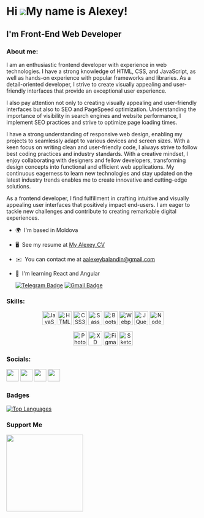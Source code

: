 # Hi ![](https://user-images.githubusercontent.com/18350557/176309783-0785949b-9127-417c-8b55-ab5a4333674e.gif)My name is Alexey!

## I'm Front-End Web Developer

### About me:

I am an enthusiastic frontend developer with experience in web technologies. I have a strong knowledge of HTML, CSS, and JavaScript, as well as hands-on experience with popular frameworks and libraries. As a detail-oriented developer, I strive to create visually appealing and user-friendly interfaces that provide an exceptional user experience.

 I also pay attention not only to creating visually appealing and user-friendly interfaces but also to SEO and PageSpeed optimization. Understanding the importance of visibility in search engines and website performance, I implement SEO practices and strive to optimize page loading times.
 
 I have a strong understanding of responsive web design, enabling my projects to seamlessly adapt to various devices and screen sizes. With a keen focus on writing clean and user-friendly code, I always strive to follow best coding practices and industry standards. With a creative mindset, I enjoy collaborating with designers and fellow developers, transforming design concepts into functional and efficient web applications. My continuous eagerness to learn new technologies and stay updated on the latest industry trends enables me to create innovative and cutting-edge solutions.
 
  As a frontend developer, I find fulfillment in crafting intuitive and visually appealing user interfaces that positively impact end-users. I am eager to tackle new challenges and contribute to creating remarkable digital experiences.

* 🌍  I'm based in Moldova
* 🖥️  See my resume at [My Alexey_CV](http://alexeybalandin.github.io/Alexey_CV/)
* ✉️  You can contact me at [aalexeybalandin@gmail.com](mailto:aalexeybalandin@gmail.com)
* 🧠  I'm learning React and Angular

  [![Telegram Badge](https://img.shields.io/badge/-Telegram-blue?style=flat&logo=Telegram&logoColor=white)](https://t.me/Alexey_Balandin) 
  [![Gmail Badge](https://img.shields.io/badge/-Gmail-red?style=flat&logo=Gmail&logoColor=white)](mailto:aalexeybalandin@gmail.com)

### Skills:


<p align="center">
<a href="https://developer.mozilla.org/en-US/docs/Web/JavaScript" target="_blank" rel="noreferrer"><img src="https://raw.githubusercontent.com/danielcranney/readme-generator/main/public/icons/skills/javascript-colored.svg" width="36" height="36" alt="JavaScript" /></a>
<a href="https://developer.mozilla.org/en-US/docs/Glossary/HTML5" target="_blank" rel="noreferrer"><img src="https://raw.githubusercontent.com/danielcranney/readme-generator/main/public/icons/skills/html5-colored.svg" width="36" height="36" alt="HTML5" /></a>
<a href="https://www.w3.org/TR/CSS/#css" target="_blank" rel="noreferrer"><img src="https://raw.githubusercontent.com/danielcranney/readme-generator/main/public/icons/skills/css3-colored.svg" width="36" height="36" alt="CSS3" /></a>
<a href="https://sass-lang.com/" target="_blank" rel="noreferrer"><img src="https://raw.githubusercontent.com/danielcranney/readme-generator/main/public/icons/skills/sass-colored.svg" width="36" height="36" alt="Sass" /></a>
<a href="https://getbootstrap.com/" target="_blank" rel="noreferrer"><img src="https://raw.githubusercontent.com/danielcranney/readme-generator/main/public/icons/skills/bootstrap-colored.svg" width="36" height="36" alt="Bootstrap" /></a>
<a href="https://webpack.js.org/" target="_blank" rel="noreferrer"><img src="https://raw.githubusercontent.com/danielcranney/readme-generator/main/public/icons/skills/webpack-colored.svg" width="36" height="36" alt="Webpack" /></a>
<a href="https://jquery.com/" target="_blank" rel="noreferrer"><img src="https://raw.githubusercontent.com/danielcranney/readme-generator/main/public/icons/skills/jquery-colored.svg" width="36" height="36" alt="JQuery" /></a>
<a href="https://nodejs.org/en/" target="_blank" rel="noreferrer"><img src="https://raw.githubusercontent.com/danielcranney/readme-generator/main/public/icons/skills/nodejs-colored.svg" width="36" height="36" alt="NodeJS" /></a>
</p>
<p align="center">
<a href="https://www.adobe.com/uk/products/photoshop.html" target="_blank" rel="noreferrer"><img src="https://raw.githubusercontent.com/danielcranney/readme-generator/main/public/icons/skills/photoshop-colored.svg" width="36" height="36" alt="Photoshop" /></a>
<a href="https://www.adobe.com/uk/products/xd.html" target="_blank" rel="noreferrer"><img src="https://raw.githubusercontent.com/danielcranney/readme-generator/main/public/icons/skills/xd-colored.svg" width="36" height="36" alt="XD" /></a>
<a href="https://www.figma.com/" target="_blank" rel="noreferrer"><img src="https://raw.githubusercontent.com/danielcranney/readme-generator/main/public/icons/skills/figma-colored.svg" width="36" height="36" alt="Figma" /></a>
<a href="https://www.sketch.com/" target="_blank" rel="noreferrer"><img src="https://raw.githubusercontent.com/danielcranney/readme-generator/main/public/icons/skills/sketch-colored.svg" width="36" height="36" alt="Sketch" /></a>
</p>

### Socials:

<p align="left"> <a href="https://www.facebook.com/profile.php?id=100002187675028" target="_blank" rel="noreferrer"><img src="https://raw.githubusercontent.com/danielcranney/readme-generator/main/public/icons/socials/facebook.svg" width="32" height="32" /></a> <a href="https://www.github.com/AlexeyBalandin" target="_blank" rel="noreferrer"><img src="https://raw.githubusercontent.com/danielcranney/readme-generator/main/public/icons/socials/github.svg" width="32" height="32" /></a> <a href="http://www.instagram.com/balandinalexeyy/" target="_blank" rel="noreferrer"><img src="https://raw.githubusercontent.com/danielcranney/readme-generator/main/public/icons/socials/instagram.svg" width="32" height="32" /></a> <a href="https://www.linkedin.com/in/alexey-balandin-443929251/" target="_blank" rel="noreferrer"><img src="https://raw.githubusercontent.com/danielcranney/readme-generator/main/public/icons/socials/linkedin.svg" width="32" height="32" /></a></p>

### Badges

<a href="https://github.com/AlexeyBalandin" align="left"><img src="https://github-readme-stats.vercel.app/api/top-langs/?username=AlexeyBalandin&langs_count=10&title_color=22c55e&text_color=10b981&icon_color=14b8a6&bg_color=171717&hide_border=true&locale=en&custom_title=Top%20%Languages" alt="Top Languages" /></a>

### Support Me

<a href="https://www.buymeacoffee.com/b.alexey"><img src="https://cdn.buymeacoffee.com/buttons/v2/default-yellow.png" width="200" /></a>